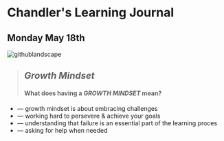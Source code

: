 # Chandler's Learning Journal

## Monday May 18th

![githublandscape](https://user-images.githubusercontent.com/65561871/82247136-c013f200-98fa-11ea-8aca-f4eb53fe50e4.jpg)

> ## *Growth Mindset*
> #### What does having a ***GROWTH MINDSET*** mean?

- &mdash; growth mindset is about embracing challenges 
- &mdash; working hard to persevere & achieve your goals
- &mdash; understanding that failure is an essential part of the learning proces
- &mdash; asking for help when needed


